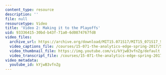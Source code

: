 ```yaml
---
content_type: resource
description: ''
file: null
resourcetype: Video
title: 'Video 2: Making it to the Playoffs'
uid: 93336415-30bd-b43f-71a0-6d0874767fd8
video_files:
  archive_url: https://archive.org/download/MIT15.071S17/MIT15_071S17_Session_2.3.03_300k.mp4
  video_captions_file: /courses/15-071-the-analytics-edge-spring-2017/51b815728c495ef2b972206052116f35_kYjwB3vfnZg.vtt
  video_thumbnail_file: https://img.youtube.com/vi/kYjwB3vfnZg/default.jpg
  video_transcript_file: /courses/15-071-the-analytics-edge-spring-2017/425761ac8958aaa81fbb24eca77ad909_kYjwB3vfnZg.pdf
video_metadata:
  youtube_id: kYjwB3vfnZg
---
```

